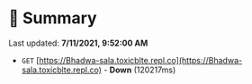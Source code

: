 # 📖 Summary
Last updated: **7/11/2021, 9:52:00 AM**

- `GET` [https://Bhadwa-sala.toxicblte.repl.co](https://Bhadwa-sala.toxicblte.repl.co) - **Down** (120217ms)
